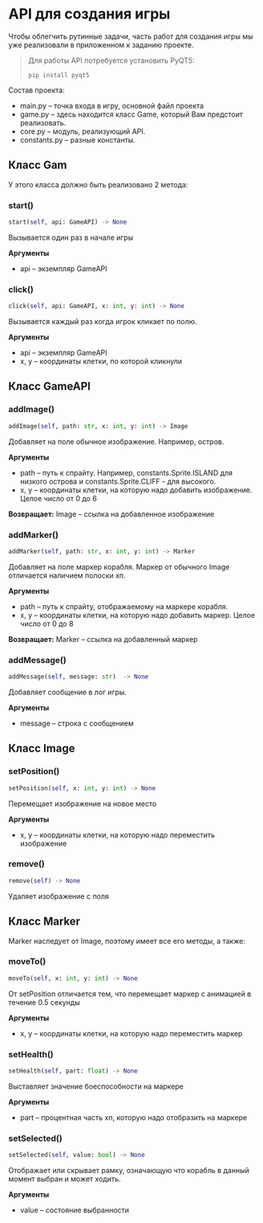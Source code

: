 # API для создания игры

Чтобы облегчить рутинные задачи, часть работ для создания игры мы уже реализовали в приложенном к заданию проекте.

> Для работы API потребуется установить PyQT5:
> 
> ```pip install pyqt5```

Состав проекта:
* main.py – точка входа в игру, основной файл проекта
* game.py – здесь находится класс Game, который Вам предстоит реализовать.
* core.py – модуль, реализующий API.
* constants.py – разные константы.

## Класс Gam
У этого класса должно быть реализовано 2 метода:

### start()
```python
start(self, api: GameAPI) -> None
```
Вызывается один раз в начале игры

**Аргументы**
* api – экземпляр GameAPI

### click()
```python
click(self, api: GameAPI, x: int, y: int) -> None
```
Вызывается каждый раз когда игрок кликает по полю.

**Аргументы**
* api – экземпляр GameAPI
* x, y – координаты клетки, по которой кликнули

## Класс GameAPI

### addImage()
```python
addImage(self, path: str, x: int, y: int) -> Image
```
Добавляет на поле обычное изображение. Например, остров.

**Аргументы**
  * path – путь к спрайту. Например, constants.Sprite.ISLAND для низкого острова и constants.Sprite.CLIFF - для высокого.
  * x, y – координаты клетки, на которую надо добавить изображение. Целое число от 0 до 6

**Возвращает:**
Image – ссылка на добавленное изображение

### addMarker()
```python
addMarker(self, path: str, x: int, y: int) -> Marker
```
Добавляет на поле маркер корабля. Маркер от обычного Image отличается наличием полоски хп.

**Аргументы**
* path – путь к спрайту, отображаемому на маркере корабля.
* x, y – координаты клетки, на которую надо добавить маркер. Целое число от 0 до 8

**Возвращает:**
Marker – ссылка на добавленный маркер

### addMessage()
```python
addMessage(self, message: str)  -> None
```

Добавляет сообщение в лог игры.

**Аргументы**
* message – строка с сообщением

## Класс Image

### setPosition()
```python
setPosition(self, x: int, y: int) -> None
```
Перемещает изображение на новое место

**Аргументы**
* x, y – координаты клетки, на которую надо переместить изображение

### remove()
```python
remove(self) -> None
```
Удаляет изображение с поля

## Класс Marker

Marker наследует от Image, поэтому имеет все его методы, а также:

### moveTo()
```python
moveTo(self, x: int, y: int) -> None
```
От setPosition отличается тем, что перемещает маркер с анимацией в течение 0.5 секунды

**Аргументы**
* x, y – координаты клетки, на которую надо переместить маркер

### setHealth()
```python
setHealth(self, part: float) -> None
```
Выставляет значение боеспособности на маркере

**Аргументы**
* part  – процентная часть хп, которую надо отобразить на маркере

### setSelected()
```python
setSelected(self, value: bool) -> None
```
Отображает или скрывает рамку, означающую что корабль в данный момент выбран и может ходить.

**Аргументы**
* value – состояние выбранности

